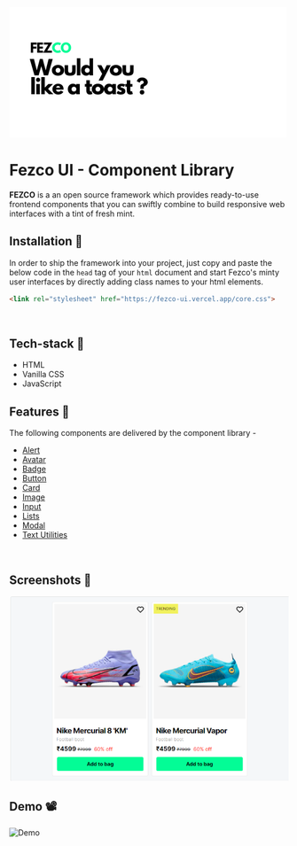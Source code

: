 <img src="assets/cold, smooth & tasty..png">

# Fezco UI - Component Library
**FEZCO** is a an open source framework which provides ready-to-use frontend components that you can swiftly
combine to build responsive web interfaces with a tint of fresh mint.
<br />


## Installation 🧩
In order to ship the framework into your project, just copy and paste the below code in the `head` tag of your `html` document
and start Fezco's minty user interfaces by directly adding class names to your html elements.

```html
<link rel="stylesheet" href="https://fezco-ui.vercel.app/core.css">
```
<br />

## Tech-stack 🍴
- HTML
- Vanilla CSS
- JavaScript

## Features 📌
The following components are delivered by the component library -
- [Alert](https://fezco-ui-6w6m6vfax-thenorthkun.vercel.app/components/alert/alert.html)
- [Avatar](https://fezco-ui.vercel.app/components/avatar/avatar.html)
- [Badge](https://fezco-ui.vercel.app/components/badge/badge.html)
- [Button](https://fezco-ui.vercel.app/components/button/button.html)
- [Card](https://fezco-ui.vercel.app/components/card/card.html)
- [Image](https://fezco-ui.vercel.app/components/image/image.html)
- [Input](https://fezco-ui.vercel.app/components/input/input.html)
- [Lists](https://fezco-ui.vercel.app/components/list/list.html)
- [Modal](https://fezco-ui.vercel.app/components/modal/modal.html)
- [Text Utilities](https://fezco-ui.vercel.app/get-started/typography/typography.html)
<br />

## Screenshots 📸
![Cards](./assets/cardSS.png)
<br/>

## Demo 📽️
![Demo](./assets/demo.gif)

